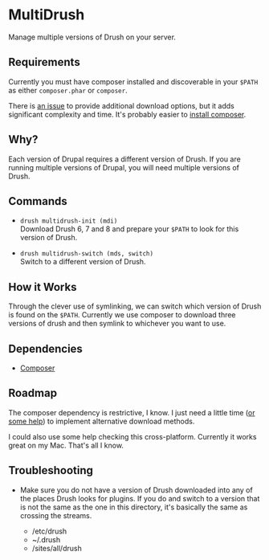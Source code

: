 # MultiDrush
Manage multiple versions of Drush on your server.

## Requirements
Currently you must have composer installed and discoverable in your `$PATH` as
either `composer.phar` or `composer`.

There is [an issue](https://github.com/KeyboardCowboy/drush-multidrush/issues/1) 
to provide additional download options, but it adds significant complexity and 
time.  It's probably easier to [install composer](https://getcomposer.org/).

## Why?
Each version of Drupal requires a different version of Drush.  If you are
running multiple versions of Drupal, you will need multiple versions of Drush.

## Commands
* `drush multidrush-init (mdi)`  
Download Drush 6, 7 and 8 and prepare your `$PATH` to look for this version of
Drush.

* `drush multidrush-switch (mds, switch)`  
Switch to a different version of Drush.

## How it Works
Through the clever use of symlinking, we can switch which version of Drush is
found on the `$PATH`.  Currently we use composer to download three versions of
drush and then symlink to whichever you want to use.

## Dependencies
* [Composer](https://getcomposer.org/)

## Roadmap
The composer dependency is restrictive, I know.  I just need a little time ([or 
some help](https://github.com/KeyboardCowboy/drush-multidrush/issues/1)) to implement alternative download methods.

I could also use some help checking this cross-platform.  Currently it works
great on my Mac.  That's all I know.

## Troubleshooting
* Make sure you do not have a version of Drush downloaded into any of the places
 Drush looks for plugins.  If you do and switch to a version that is not the 
 same as the one in this directory, it's basically the same as crossing the 
 streams.
  
    * /etc/drush
    * ~/.drush
    * /sites/all/drush
